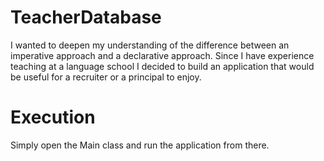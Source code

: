 # TeacherDatabase
I wanted to deepen my understanding of the difference between an imperative approach and a declarative approach. Since I have experience teaching at a 
language school I decided to build an application that would be useful for a recruiter or a principal to enjoy.

# Execution
Simply open the Main class and run the application from there. 
